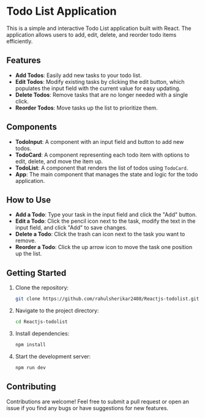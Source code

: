 # Todo List Application

This is a simple and interactive Todo List application built with React. The application allows users to add, edit, delete, and reorder todo items efficiently.

## Features

- **Add Todos**: Easily add new tasks to your todo list.
- **Edit Todos**: Modify existing tasks by clicking the edit button, which populates the input field with the current value for easy updating.
- **Delete Todos**: Remove tasks that are no longer needed with a single click.
- **Reorder Todos**: Move tasks up the list to prioritize them.

## Components

- **TodoInput**: A component with an input field and button to add new todos.
- **TodoCard**: A component representing each todo item with options to edit, delete, and move the item up.
- **TodoList**: A component that renders the list of todos using `TodoCard`.
- **App**: The main component that manages the state and logic for the todo application.

## How to Use

- **Add a Todo**: Type your task in the input field and click the "Add" button.
- **Edit a Todo**: Click the pencil icon next to the task, modify the text in the input field, and click "Add" to save changes.
- **Delete a Todo**: Click the trash can icon next to the task you want to remove.
- **Reorder a Todo**: Click the up arrow icon to move the task one position up the list.

## Getting Started

1. Clone the repository:
    ```bash
    git clone https://github.com/rahulsherikar2408/Reactjs-todolist.git
    ```

2. Navigate to the project directory:
    ```bash
    cd Reactjs-todolist
    ```

3. Install dependencies:
    ```bash
    npm install
    ```

4. Start the development server:
    ```bash
    npm run dev
    ```

## Contributing

Contributions are welcome! Feel free to submit a pull request or open an issue if you find any bugs or have suggestions for new features.

